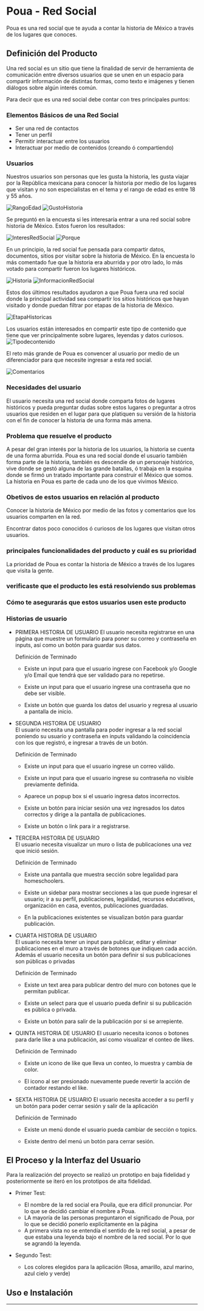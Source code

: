 # Poua - Red Social

Poua es una red social que te ayuda a contar la historia de México a través de los lugares que conoces.

## Definición del Producto

Una red social es un sitio que tiene la finalidad de servir de herramienta de comunicación entre diversos usuarios que se unen en un espacio para compartir información de distintas formas, como texto e imágenes y tienen diálogos sobre algún interés común.

Para decir que es una red social debe contar con tres principales puntos:

### Elementos Básicos de una Red Social

* Ser una red de contactos
* Tener un perfil
* Permitir interactuar entre los usuarios
* Interactuar por medio de contenidos (creando ó compartiendo)

### Usuarios

Nuestros usuarios son personas que les gusta la historia, les gusta viajar por la República mexicana para conocer la historia por medio de los lugares que visitan y no son especialistas en el tema y el rango de edad es entre 18 y 55 años.

![RangoEdad](https://i.ibb.co/N6qJ4Qv/encuesta-edad.png)
![GustoHistoria](https://i.ibb.co/BtVVNt0/encuesta-gusto.png)
 
Se preguntó en la encuesta si les interesaría entrar a una red social sobre historia de México. Estos fueron los resultados:
 
![InteresRedSocial](https://i.ibb.co/KzjF0BN/encuesta-gustored.png)
![Porque](https://i.ibb.co/b6stqG8/encuesta-porque.png)

En un principio, la red social fue pensada para compartir datos, documentos, sitios por visitar sobre la historia de México. En la encuesta lo más comentado fue que la historia era aburrida y por otro lado, lo más votado para compartir fueron los lugares históricos.
 
![Historia](https://i.ibb.co/N3chhh1/encuesta-historia.png)
![InformacionRedSocial](https://i.ibb.co/85jn4XK/encuesta-informacionredsocial.png)
 
Estos dos últimos resultados ayudaron a que Poua fuera una red social donde la principal actividad sea compartir los sitios históricos que hayan visitado y donde puedan filtrar por etapas de la historia de México.

![EtapaHistoricas](https://i.ibb.co/fnL642Y/encuesta-etapashistoricas.png)
 
Los usuarios están interesados en compartir este tipo de contenido que tiene que ver principalmente sobre lugares, leyendas y datos curiosos.
![Tipodecontenido](https://i.ibb.co/7tqsH6S/encuesta-tipodecontenido.png)

El reto más grande de Poua es convencer al usuario por medio de un diferenciador para que necesite ingresar a esta red social.

![Comentarios](https://i.ibb.co/S6fPcSJ/encuesta-comentarios.png)

### Necesidades del usuario

El usuario necesita una red social donde comparta fotos de lugares históricos y pueda preguntar dudas sobre estos lugares o preguntar a otros usuarios que residen en el lugar para que platiquen su versión de la historia con el fin de conocer la historia de una forma más amena.

### Problema que resuelve el producto

A pesar del gran interés por la historia de los usuarios, la historia se cuenta de una forma aburrida. Poua es una red social donde el usuario también forma parte de la historia, también es descendie de un personaje histórico, vive donde se gestó alguna de las grande batallas, ó  trabaja en la esquina donde se firmó un tratado importante para construir el México que somos. La historia en Poua es parte de cada uno de los que vivimos México.

### Obetivos de estos usuarios en relación al producto

Conocer la historia de México por medio de las fotos y comentarios que los usuarios comparten en la red.

Encontrar datos poco conocidos ó curiosos de los lugares que visitan otros usuarios.

### principales funcionalidades del producto y cuál es su prioridad

La prioridad de Poua es contar la historia de México a través de los lugares que visita la gente.

### verificaste que el producto les está resolviendo sus problemas

### Cómo te asegurarás que estos usuarios usen este producto


### Historias de usuario

* PRIMERA HISTORIA DE USUARIO
  El usuario necesita registrarse en una página que muestre un formulario para poner su correo y contraseña en inputs, así como un botón para guardar sus datos.

    Definición de Terminado

    - Existe un input para que el usuario ingrese con Facebook y/o Google y/o Email que tendrá que ser validado para no repetirse.

    - Existe un input para que el usuario ingrese una contraseña que no debe ser visible.

    - Existe un botón que guarda los datos del usuario y regresa al usuario a pantalla de inicio. 

* SEGUNDA HISTORIA DE USUARIO  
  El usuario necesita una pantalla para poder ingresar a la red social poniendo su usuario y contraseña en inputs validando la coincidencia con los que registró, e ingresar a través de un botón.

    Definición de Terminado

    - Existe un input para que el usuario ingrese un correo válido.

    - Existe un input para que el usuario ingrese su contraseña no visible previamente definida.

    - Aparece un popup box si el usuario ingresa datos incorrectos.

    - Existe un botón para iniciar sesión una vez ingresados los datos correctos y dirige a la pantalla de publicaciones.

    - Existe un botón o link para ir a registrarse.


* TERCERA HISTORIA DE USUARIO  
  El usuario necesita visualizar un muro o lista de publicaciones una vez que inició sesión.

    Definición de Terminado

    - Existe una pantalla que muestra sección sobre legalidad para homeschoolers.

    - Existe un sidebar para mostrar secciones a las que puede ingresar el usuario; ir a su perfil, publicaciones, legalidad, recursos educativos, organización en casa, eventos, publicaciones guardadas.

    - En la publicaciones existentes se visualizan botón para guardar publicación.

* CUARTA HISTORIA DE USUARIO  
  El usuario necesita tener un input para publicar, editar y eliminar publicaciones en el muro a través de botones que indiquen cada acción. Además el usuario necesita un botón para definir si sus publicaciones son públicas o privadas

    Definición de Terminado

    - Existe un text area para publicar dentro del muro con botones que le permitan publicar.

    - Existe un select para  que el usuario pueda definir si su publicación es pública o privada.

    - Existe un botón para salir de la publicación por si se arrepiente.


* QUINTA HISTORIA DE USUARIO
  El usuario necesita iconos o botones para darle like a una publicación, así como visualizar el conteo de likes.

    Definición de Terminado
    
    - Existe un icono de like que lleva un conteo, lo muestra y cambia de color.

    - El icono al ser presionado nuevamente puede revertir la acción de contador restando el like.

* SEXTA HISTORIA DE USUARIO
  El usuario necesita acceder a su perfil y un botón para poder cerrar sesión y salir de la aplicación

    Definición de Terminado

    - Existe un menú donde el usuario pueda cambiar de sección o topics.

    - Existe dentro del menú un botón para cerrar sesión.

## El Proceso y la Interfaz del Usuario

Para la realización del proyecto se realizó un prototipo en baja fidelidad y posteriormente se iteró en los prototipos de alta fidelidad.

* Primer Test: 

    - El nombre de la red social era Pouila, que era difícil pronunciar. Por lo que se decidió cambiar el nombre a Poua.
    - LA mayoría de las personas preguntaron el significado de Poua, por lo que se decidió ponerlo explícitamente en la página 
    - A primera vista no se entendía el sentido de la red social, a pesar de que estaba una leyenda bajo el nombre de la red social. Por lo que se agrandó la leyenda.

* Segundo Test:
    - Los colores elegidos para la aplicación (Rosa, amarillo, azul marino, azul cielo y verde)

## Uso e Instalación

-----------------------------------------------------------------
